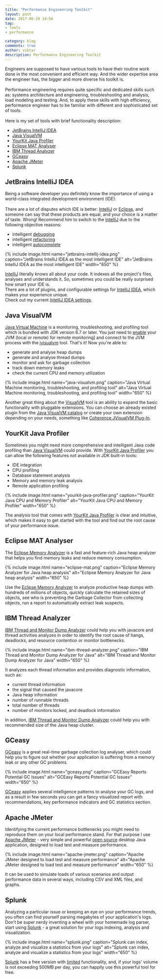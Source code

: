 ```yaml
---
title: "Performance Engineering Toolkit"
layout: post
date: 2017-06-29 14:50
tag:
- tools
- performance

category: blog
comments: true
author: viktar
description: Performance Engineering Toolkit
---
```


Engineers are supposed to have various tools to have their routine work
done in the most convenient and efficient way. And the wider expertise
area the engineer has, the bigger and more diverse his toolkit is.
<br/><br/>
Performance engineering requires quite specific and dedicated
skills such as: systems architecture and engineering, troubleshooting
and analysis, load modeling and testing. And, to apply these skills
with high efficiency, performance engineer has to be familiar with
different and sophisticated set of tools.<br/><br/>
Here is my set of tools with brief functionality description:

<!--more-->

* [JetBrains IntelliJ IDEA](#jetbrains-intellij-idea)
* [Java VisualVM](#java-visualvm)
* [YourKit Java Profiler](#yourkit-java-profiler)
* [Eclipse MAT Analyser](#eclipse-mat-analyser)
* [IBM Thread Analyzer](#ibm-thread-analyzer)
* [GCeasy](#gceasy)
* [Apache JMeter](#apache-jmeter)
* [Splunk](#splunk)

## JetBrains IntelliJ IDEA
Being a software developer you definitely know the importance of using
a world-class integrated development environment (IDE).<br/><br/>
There are a lot of disputes which IDE is better: [IntelliJ][1] or
[Eclipse][5], and someone can say that these products are equal,
and your choice is a matter of taste. Wrong! Recommend him to switch
to the [IntelliJ][1] due to the following objective reasons:
* intelligent [debugging][6]
* intelligent [refactoring][7]
* intelligent [autocomplete][8]

{% include image.html name="jetbrains-intellij-idea.png"
           caption="JetBrains IntelliJ IDEA as the most intelligent IDE"
           alt="JetBrains IntelliJ IDEA as the most intelligent IDE"
           width="650" %}

[IntelliJ][1] literally knows all about your code. It indexes all
the project's files, analyses and understands it. So, sometimes you
could be really surprised how smart your IDE is.<br/>
There are a lot of plugins, and configurable settings for
[IntelliJ IDEA][1], which makes your experience unique.<br/>
Check out my current <a href="/assets/tools/settings/intellij.jar">
IntelliJ IDEA settings</a>.

## Java VisualVM
[Java Virtual Machine][2] is a monitoring, troubleshooting, and profiling
tool which is bundled with JDK version 6.7 or later. You just need to
[enable][3] your JVM (local or remote) for remote monitoring] and connect
to the JVM process with the [jvisualvm][2] tool. That's it! Now you're
able to:
* generate and analyse heap dumps
* generate and analyse thread dumps
* monitor and ask for garbage collection
* track down memory leaks
* check the current CPU and memory utilization

{% include image.html name="java-visualvm.png"
           caption="Java Virtual Machine monitoring, troubleshooting,
           and profiling tool"
           alt="Java Virtual Machine monitoring, troubleshooting, and
           profiling tool"
           width="650" %}

Another great thing about the [VisualVM][2] tool is an ability to expand
the basic functionality with pluggable extensions. You can choose an
already existed plugin from the [Java VisualVM catalog][13] or create
your own extension depending on your needs, something like
[Coherence JVisualVM Plug-In][4].

## YourKit Java Profiler
Sometimes you might need more comprehensive and intelligent Java code
profiling than [Java VisualVM](#java-visualvm) could provide. With
[YourKit Java Profiler][12] you can allow the following features not
available in JDK built-in tools:

* IDE integration
* CPU profiling
* Database statement analysis
* Memory and memory leak analysis
* Remote application profiling

{% include image.html name="yourkit-java-profiler.png"
           caption="YourKit Java CPU and Memory Profiler"
           alt="YourKit Java CPU and Memory Profiler"
           width="650" %}

The analysis tool that comes with [YourKit Java Profiler][12] is clear
and intuitive, which makes it easy to get started with the tool and
find out the root cause of your performance issue.

## Eclipse MAT Analyser
The [Eclipse Memory Analyzer][16] is a fast and feature-rich Java heap
analyzer that helps you find memory leaks and reduce memory consumption.

{% include image.html name="eclipse-mat.png"
           caption="Eclipse Memory Analyzer for Java heap analysis"
           alt="Eclipse Memory Analyzer for Java heap analysis"
           width="650" %}

Use the [Eclipse Memory Analyzer][16] to analyze productive heap dumps
with hundreds of millions of objects, quickly calculate the retained
sizes of objects, see who is preventing the Garbage Collector from
collecting objects, run a report to automatically extract leak suspects.

## IBM Thread Analyzer
[IBM Thread and Monitor Dump Analyzer][17] could help you with javacore
and thread activities analyzes in order to identify the root cause of
hangs, deadlocks, and resource contention or monitor bottlenecks.

{% include image.html name="ibm-thread-analyzer.png"
           caption="IBM Thread and Monitor Dump Analyzer for Java"
           alt="IBM Thread and Monitor Dump Analyzer for Java"
           width="650" %}

It analyzes each thread information and provides diagnostic information,
such as:
* current thread information
* the signal that caused the javacore
* Java heap information
* number of runnable threads
* total number of threads
* number of monitors locked, and deadlock information

In addition, [IBM Thread and Monitor Dump Analyzer][17] could help you
with recommended size of the Java heap cluster.

## GCeasy
[GCeasy][9] is a great real-time garbage collection log analyser,
which could help you to figure out whether your application is suffering
from a memory leak or any other GC problems.<br/>

{% include image.html name="gceasy.png"
           caption="GCEasy Reports Potential GC Issues"
           alt="GCEasy Reports Potential GC Issues"
           width="650" %}

[GCeasy][9] applies several intelligence patterns to analyse your GC logs,
and as a result in few seconds you can get a fancy visualized report
with recommendations, key performance indicators and GC statistics
section.

## Apache JMeter
Identifying the current performance bottlenecks you might need to
reproduce them on your local performance stand. For that purpose I use
[Apache JMeter][10] - very simple and powerful [open source][11]
desktop Java application, designed to load test and measure performance.

{% include image.html name="apache-jmeter.png"
           caption="Apache JMeter designed to load test and measure
                                  performance"
           alt="Apache JMeter designed to load test and measure
                                                  performance"
           width="650" %}

It can be used to simulate loads of various scenarios and output
performance data in several ways, including CSV and XML files, and
graphs.

## Splunk
Analyzing a particular issue or keeping an eye on your performance
trends, you often can find yourself parsing megabytes of your
application's logs. Don't be super nerdy inventing a wheel with your
homemade log parser, start using [Splunk][14] - a great solution for
your logs indexing, analysis and visualization.

{% include image.html name="splunk.png"
           caption="Splunk can index, analyze and visualize a statistics
                               from your logs"
           alt="Splunk can index, analyze and visualize a statistics
           from your logs"
           width="650" %}

[Splunk][14] has a free version with [limited][15] functionality, and,
if your logs' volume is not exceeding 500MB per day, you can happily use
this powerful tool for free.

[1]: https://www.jetbrains.com/idea
[2]: https://docs.oracle.com/javase/6/docs/technotes/tools/share/jvisualvm.html
[3]: http://docs.oracle.com/javase/7/docs/technotes/guides/management/agent.html
[4]: http://www.oracle.com/webfolder/technetwork/tutorials/obe/fmw/coherence/Coherence_JVisualVM/JVisualVMPlugin.html
[5]: http://www.eclipse.org
[6]: https://www.jetbrains.com/help/idea/debugging.html
[7]: https://www.jetbrains.com/help/idea/refactoring-source-code.html
[8]: https://www.jetbrains.com/help/idea/auto-completing-code.html
[9]: http://gceasy.io
[10]: http://jmeter.apache.org
[11]: https://github.com/apache/jmeter
[12]: https://www.yourkit.com
[13]: https://visualvm.github.io/plugins.html
[14]: https://www.splunk.com
[15]: https://www.splunk.com/en_us/products/splunk-enterprise/free-vs-enterprise.html
[16]: http://www.eclipse.org/mat
[17]: https://www.ibm.com/developerworks/community/groups/service/html/communitystart?communityUuid=2245aa39-fa5c-4475-b891-14c205f7333c
